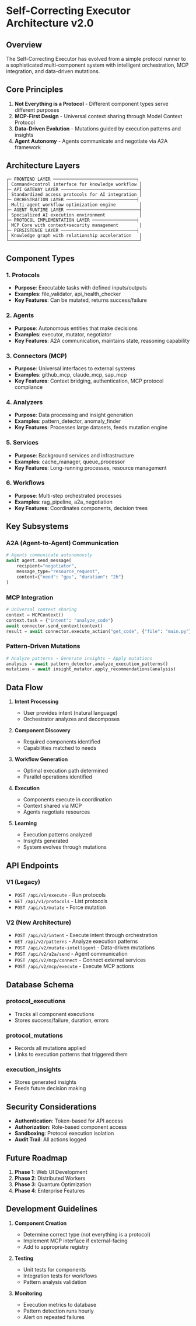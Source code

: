 # Self-Correcting Executor Architecture v2.0

## Overview

The Self-Correcting Executor has evolved from a simple protocol runner to a sophisticated multi-component system with intelligent orchestration, MCP integration, and data-driven mutations.

## Core Principles

1. **Not Everything is a Protocol** - Different component types serve different purposes
2. **MCP-First Design** - Universal context sharing through Model Context Protocol
3. **Data-Driven Evolution** - Mutations guided by execution patterns and insights
4. **Agent Autonomy** - Agents communicate and negotiate via A2A framework

## Architecture Layers

```
┌─ FRONTEND LAYER ────────────────────────────────┐
│ Command+control interface for knowledge workflow │
├─ API GATEWAY LAYER ──────────────────────────────┤
│ Standardized access protocols for AI integration │
├─ ORCHESTRATION LAYER ───────────────────────────┤
│ Multi-agent workflow optimization engine         │
├─ AGENT RUNTIME LAYER ────────────────────────────┤
│ Specialized AI execution environment             │
├─ PROTOCOL IMPLEMENTATION LAYER ─────────────────┤
│ MCP Core with context+security management        │
├─ PERSISTENCE LAYER ─────────────────────────────┤
│ Knowledge graph with relationship acceleration   │
└──────────────────────────────────────────────────┘
```

## Component Types

### 1. Protocols
- **Purpose**: Executable tasks with defined inputs/outputs
- **Examples**: file_validator, api_health_checker
- **Key Features**: Can be mutated, returns success/failure

### 2. Agents
- **Purpose**: Autonomous entities that make decisions
- **Examples**: executor, mutator, negotiator
- **Key Features**: A2A communication, maintains state, reasoning capability

### 3. Connectors (MCP)
- **Purpose**: Universal interfaces to external systems
- **Examples**: github_mcp, claude_mcp, sap_mcp
- **Key Features**: Context bridging, authentication, MCP protocol compliance

### 4. Analyzers
- **Purpose**: Data processing and insight generation
- **Examples**: pattern_detector, anomaly_finder
- **Key Features**: Processes large datasets, feeds mutation engine

### 5. Services
- **Purpose**: Background services and infrastructure
- **Examples**: cache_manager, queue_processor
- **Key Features**: Long-running processes, resource management

### 6. Workflows
- **Purpose**: Multi-step orchestrated processes
- **Examples**: rag_pipeline, a2a_negotiation
- **Key Features**: Coordinates components, decision trees

## Key Subsystems

### A2A (Agent-to-Agent) Communication
```python
# Agents communicate autonomously
await agent.send_message(
    recipient="negotiator",
    message_type="resource_request",
    content={"need": "gpu", "duration": "2h"}
)
```

### MCP Integration
```python
# Universal context sharing
context = MCPContext()
context.task = {"intent": "analyze_code"}
await connector.send_context(context)
result = await connector.execute_action("get_code", {"file": "main.py"})
```

### Pattern-Driven Mutations
```python
# Analyze patterns → Generate insights → Apply mutations
analysis = await pattern_detector.analyze_execution_patterns()
mutations = await insight_mutator.apply_recommendations(analysis)
```

## Data Flow

1. **Intent Processing**
   - User provides intent (natural language)
   - Orchestrator analyzes and decomposes

2. **Component Discovery**
   - Required components identified
   - Capabilities matched to needs

3. **Workflow Generation**
   - Optimal execution path determined
   - Parallel operations identified

4. **Execution**
   - Components execute in coordination
   - Context shared via MCP
   - Agents negotiate resources

5. **Learning**
   - Execution patterns analyzed
   - Insights generated
   - System evolves through mutations

## API Endpoints

### V1 (Legacy)
- `POST /api/v1/execute` - Run protocols
- `GET /api/v1/protocols` - List protocols
- `POST /api/v1/mutate` - Force mutation

### V2 (New Architecture)
- `POST /api/v2/intent` - Execute intent through orchestration
- `GET /api/v2/patterns` - Analyze execution patterns
- `POST /api/v2/mutate-intelligent` - Data-driven mutations
- `POST /api/v2/a2a/send` - Agent communication
- `POST /api/v2/mcp/connect` - Connect external services
- `POST /api/v2/mcp/execute` - Execute MCP actions

## Database Schema

### protocol_executions
- Tracks all component executions
- Stores success/failure, duration, errors

### protocol_mutations
- Records all mutations applied
- Links to execution patterns that triggered them

### execution_insights
- Stores generated insights
- Feeds future decision making

## Security Considerations

- **Authentication**: Token-based for API access
- **Authorization**: Role-based component access
- **Sandboxing**: Protocol execution isolation
- **Audit Trail**: All actions logged

## Future Roadmap

1. **Phase 1**: Web UI Development
2. **Phase 2**: Distributed Workers
3. **Phase 3**: Quantum Optimization
4. **Phase 4**: Enterprise Features

## Development Guidelines

1. **Component Creation**
   - Determine correct type (not everything is a protocol)
   - Implement MCP interface if external-facing
   - Add to appropriate registry

2. **Testing**
   - Unit tests for components
   - Integration tests for workflows
   - Pattern analysis validation

3. **Monitoring**
   - Execution metrics to database
   - Pattern detection runs hourly
   - Alert on repeated failures 